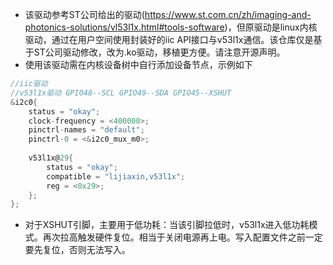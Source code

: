 + 该驱动参考ST公司给出的驱动(https://www.st.com.cn/zh/imaging-and-photonics-solutions/vl53l1x.html#tools-software)，但原驱动是linux内核驱动，通过在用户空间使用封装好的iic API接口与v53l1x通信。该仓库仅是基于ST公司驱动修改，改为.ko驱动，移植更方便。请注意开源声明。
+ 使用该驱动需在内核设备树中自行添加设备节点，示例如下
```C
//iic驱动
//v53l1x驱动 GPIO48--SCL GPIO49--SDA GPIO45--XSHUT
&i2c0{
	status = "okay";
	clock-frequency = <400000>;
	pinctrl-names = "default";
	pinctrl-0 = <&i2c0_mux_m0>;
	
	v53l1x@29{
		status = "okay";
		compatible = "lijiaxin,v53l1x";
		reg = <0x29>;
	};
};
```
+ 对于XSHUT引脚，主要用于低功耗：当该引脚拉低时，v53l1x进入低功耗模式。再次拉高触发硬件复位。相当于关闭电源再上电。写入配置文件之前一定要先复位，否则无法写入。
